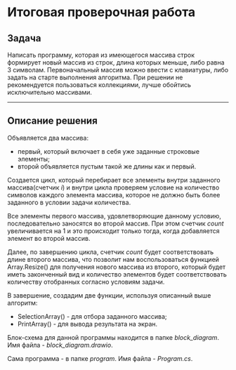 # Итоговая проверочная работа
## Задача

 Написать программу, которая из имеющегося массива строк формирует новый массив из строк, длина которых меньше, либо равна 3 символам. Первоначальный массив можно ввести с клавиатуры, либо задать на старте выполнения алгоритма. При решении не рекомендуется пользоваться коллекциями, лучше обойтись исключительно массивами.
 ***

 ## Описание решения

 Объявляется два массива:
 * первый, который включает в себя уже заданные строковые элементы;
 * второй объявляется пустым такой же длины как и первый.
 
 Создается цикл, который перебирает все элементы внутри заданного массива(счетчик *i*) и внутри цикла проверяем условие на количество символов каждого элемента массива, которое не должно быть более заданного в условии задачи количества.
 
 Все элементы первого массива, удовлетворяющие данному условию, последовательно заносятся во второй массив. При этом счетчик *count* увеличивается на 1 и это происходит только тогда, когда добавляется элемент во второй массив.

 Далее, по завершению цикла, счетчик *count* будет соответствовать длине второго массива, что позволит нам воспользоваться функцией Array.Resize() для получения нового массива из второго, который будет иметь законченный вид и количество элементов будет соответствовать количеству отобранных согласно условиям задачи.

 В завершение, создадим две функции, используя описанный выше алгоритм: 
 * SelectionArray() - для отбора заданного массива;
 * PrintArray() - для вывода результата на экран.

  Блок-схема для данной программы находится в папке *block_diagram*. Имя файла - *block_diagram.drawio*.

  Сама программа - в папке *program*. Имя файла - *Program.cs*.





